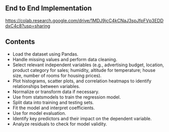 ## End to End Implementation
https://colab.research.google.com/drive/1MDJ9jcC4kCNaJ3spJfpFVp3EDDdxC4c8?usp=sharing
## Contents
- Load the dataset using Pandas.
- Handle missing values and perform data cleaning.
- Select relevant independent variables (e.g., advertising budget, location, product category for sales; humidity, altitude for temperature; house size, number of rooms for housing prices).
- Plot histograms, scatter plots, and correlation heatmaps to identify relationships between variables.
- Normalize or transform data if necessary.
- Use from statsmodels to train the regression model.
- Split data into training and testing sets.
- Fit the model and interpret coefficients.
- Use for model evaluation.
- Identify key predictors and their impact on the dependent variable.
- Analyze residuals to check for model validity.
